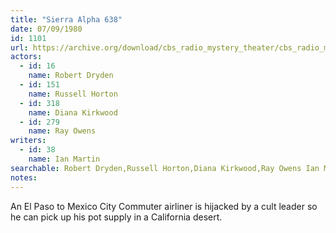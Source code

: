 ```yaml
---
title: "Sierra Alpha 638"
date: 07/09/1980
id: 1101
url: https://archive.org/download/cbs_radio_mystery_theater/cbs_radio_mystery_theater-1101-1150.zip/cbs_radio_mystery_theater-1101-1150%2Fcbsrmt_1101_sierra_alpha_638.mp3
actors:  
  - id: 16
    name: Robert Dryden  
  - id: 151
    name: Russell Horton  
  - id: 318
    name: Diana Kirkwood  
  - id: 279
    name: Ray Owens
writers:  
  - id: 38
    name: Ian Martin
searchable: Robert Dryden,Russell Horton,Diana Kirkwood,Ray Owens Ian Martin
notes:  
---
```

An El Paso to Mexico City Commuter airliner is hijacked by a cult leader so he can pick up his pot supply in a California desert.